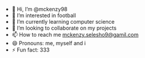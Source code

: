 - 👋 Hi, I’m @mckenzy98
- 👀 I’m interested in football
- 🌱 I’m currently learning computer science
- 💞️ I’m looking to collaborate on my projects
- 📫 How to reach me mckenzy.selesho9@gamil.com
- 😄 Pronouns: me, myself and i
- ⚡ Fun fact: 333

<!---
mckenzy98/mckenzy98 is a ✨ special ✨ repository because its `README.md` (this file) appears on your GitHub profile.
You can click the Preview link to take a look at your changes.
--->
